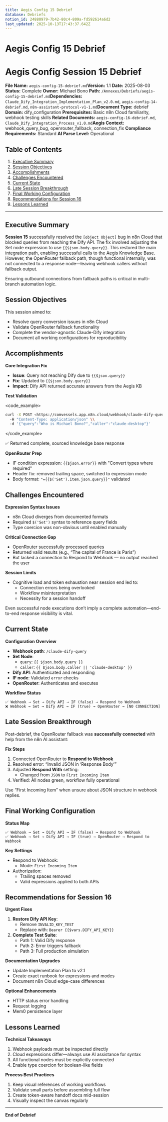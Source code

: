 ```yaml
---
title: Aegis Config 15 Debrief
database: Debriefs
notion_id: 24880979-7b42-80c4-809a-fd592614a6d2
last_updated: 2025-10-13T17:43:37.642Z
---
```


# Aegis Config 15 Debrief


# Aegis Config Session 15 Debrief


**File Name:** `aegis-config-15-debrief.md`**Version:** 1.1
**Date:** 2025-08-03
**Status:** Complete
**Owner:** Michael Bono
**Path:** `/Annexes/Debriefs/aegis-config-15-debrief.md`**Dependencies:** `Claude_Dify_Integration_Implementation_Plan_v2.0.md`, `aegis-config-14-debrief.md`, `n8n-assistant-protocol-v1-1.md`**Document Type:** debrief
**Domain:** dify\_configuration
**Prerequisites:** Basic n8n Cloud familiarity, webhook testing skills
**Related Documents:** `aegis-config-16-debrief.md`, `Claude_Dify_Integration_Process_v1.0.md`**Aegis Context:** webhook\_query\_bug, openrouter\_fallback, connection\_fix
**Compliance Requirements:** Standard
**AI Parse Level:** Operational


## Table of Contents

1. [Executive Summary](https://www.notion.so/240809797b4280f3ad50fd58d92c6fb4?v=240809797b42812e843c000c71be0678&p=248809797b4280c4809afd592614a6d2&pm=s#executive-summary)
2. [Session Objectives](https://www.notion.so/240809797b4280f3ad50fd58d92c6fb4?v=240809797b42812e843c000c71be0678&p=248809797b4280c4809afd592614a6d2&pm=s#session-objectives)
3. [Accomplishments](https://www.notion.so/240809797b4280f3ad50fd58d92c6fb4?v=240809797b42812e843c000c71be0678&p=248809797b4280c4809afd592614a6d2&pm=s#accomplishments)
4. [Challenges Encountered](https://www.notion.so/240809797b4280f3ad50fd58d92c6fb4?v=240809797b42812e843c000c71be0678&p=248809797b4280c4809afd592614a6d2&pm=s#challenges-encountered)
5. [Current State](https://www.notion.so/240809797b4280f3ad50fd58d92c6fb4?v=240809797b42812e843c000c71be0678&p=248809797b4280c4809afd592614a6d2&pm=s#current-state)
6. [Late Session Breakthrough](https://www.notion.so/240809797b4280f3ad50fd58d92c6fb4?v=240809797b42812e843c000c71be0678&p=248809797b4280c4809afd592614a6d2&pm=s#late-session-breakthrough)
7. [Final Working Configuration](https://www.notion.so/240809797b4280f3ad50fd58d92c6fb4?v=240809797b42812e843c000c71be0678&p=248809797b4280c4809afd592614a6d2&pm=s#final-working-configuration)
8. [Recommendations for Session 16](https://www.notion.so/240809797b4280f3ad50fd58d92c6fb4?v=240809797b42812e843c000c71be0678&p=248809797b4280c4809afd592614a6d2&pm=s#recommendations-for-session-16)
9. [Lessons Learned](https://www.notion.so/240809797b4280f3ad50fd58d92c6fb4?v=240809797b42812e843c000c71be0678&p=248809797b4280c4809afd592614a6d2&pm=s#lessons-learned)

---


## Executive Summary


**Session 15** successfully resolved the `[object Object]` bug in n8n Cloud that blocked queries from reaching the Dify API. The fix involved adjusting the Set node expression to use `{{$json.body.query}}`. This restored the main integration path, enabling successful calls to the Aegis Knowledge Base. However, the OpenRouter fallback path, though functional internally, was not connected to a response node—leaving webhook callers without fallback output.


<important>


Ensuring outbound connections from fallback paths is critical in multi-branch automation logic.


</important>


## Session Objectives


This session aimed to:

- Resolve query conversion issues in n8n Cloud
- Validate OpenRouter fallback functionality
- Complete the vendor-agnostic Claude-Dify integration
- Document all working configurations for reproducibility

## Accomplishments


**Core Integration Fix**

- **Issue**: Query not reaching Dify due to `{{$json.query}}`
- **Fix**: Updated to `{{$json.body.query}}`
- **Impact**: Dify API returned accurate answers from the Aegis KB

**Test Validation**


\<code\_example>


```bash
curl -X POST <https://comvessels.app.n8n.cloud/webhook/claude-dify-query> \\
  -H "Content-Type: application/json" \\
  -d '{"query":"Who is Michael Bono?","caller":"claude-desktop"}'
```


\</code\_example>


<example>


✅ Returned complete, sourced knowledge base response


</example>


**OpenRouter Prep**

- IF condition expression: `{{$json.error}}` with "Convert types where required"
- Header fix: removed trailing space, switched to expression mode
- Body format: `"={{$('Set').item.json.query}}"` validated

## Challenges Encountered


**Expression Syntax Issues**

- n8n Cloud diverges from documented formats
- Required `$('Set')` syntax to reference query fields
- Type coercion was non-obvious until enabled manually

**Critical Connection Gap**

- OpenRouter successfully processed queries
- Returned valid results (e.g., “The capital of France is Paris”)
- But lacked a connection to Respond to Webhook — no output reached the user

**Session Limits**

- Cognitive load and token exhaustion near session end led to:
    - Connection errors being overlooked
    - Workflow misinterpretation
    - Necessity for a session handoff

<thinking>


Even successful node executions don’t imply a complete automation—end-to-end response visibility is vital.


</thinking>


## Current State


**Configuration Overview**

- **Webhook path**: `/claude-dify-query`
- **Set Node**:
    - `query`: `{{ $json.body.query }}`
    - `caller`: `{{ $json.body.caller || 'claude-desktop' }}`
- **Dify API**: Authenticated and responding
- **IF node**: Validated `error` checks
- **OpenRouter**: Authenticates and executes

**Workflow Status**


```plain text
✅ Webhook → Set → Dify API → IF (false) → Respond to Webhook
❌ Webhook → Set → Dify API → IF (true) → OpenRouter → [NO CONNECTION]
```


## Late Session Breakthrough


Post-debrief, the OpenRouter fallback was **successfully connected** with help from the n8n AI assistant:


**Fix Steps**

1. Connected OpenRouter to **Respond to Webhook**
2. Resolved error: “Invalid JSON in ‘Response Body’”
3. Adjusted **Respond With** setting:
    - Changed from `JSON` to `First Incoming Item`
4. Verified: All nodes green, workflow fully operational

<important>


Use “First Incoming Item” when unsure about JSON structure in webhook replies.


</important>


## Final Working Configuration


**Status Map**


```plain text
✅ Webhook → Set → Dify API → IF (false) → Respond to Webhook
✅ Webhook → Set → Dify API → IF (true) → OpenRouter → Respond to Webhook
```


**Key Settings**

- Respond to Webhook:
    - Mode: `First Incoming Item`
- Authorization:
    - Trailing spaces removed
    - Valid expressions applied to both APIs

## Recommendations for Session 16


**Urgent Fixes**

1. **Restore Dify API Key**:
    - Remove `INVALID_KEY_TEST`
    - Replace with: `Bearer {{$vars.DIFY_API_KEY}}`
2. **Complete Test Suite**:
    - Path 1: Valid Dify response
    - Path 2: Error triggers fallback
    - Path 3: Full production simulation

**Documentation Upgrades**

- Update Implementation Plan to v2.1
- Create exact runbook for expressions and modes
- Document n8n Cloud edge-case differences

**Optional Enhancements**

- HTTP status error handling
- Request logging
- Mem0 persistence layer

## Lessons Learned


**Technical Takeaways**

1. Webhook payloads must be inspected directly
2. Cloud expressions differ—always use AI assistance for syntax
3. All functional nodes must be explicitly connected
4. Enable type coercion for boolean-like fields

**Process Best Practices**

1. Keep visual references of working workflows
2. Validate small parts before assembling full flow
3. Create token-aware handoff docs mid-session
4. Visually inspect the canvas regularly

---


**End of Debrief**


